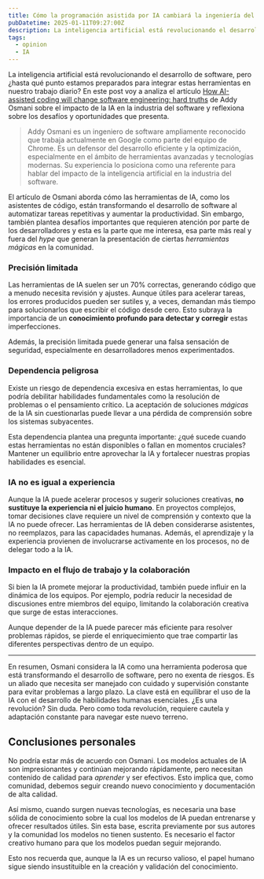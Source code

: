 ```yaml
---
title: Cómo la programación asistida por IA cambiará la ingeniería del software (verdades dificiles)
pubDatetime: 2025-01-11T09:27:00Z
description: La inteligencia artificial está revolucionando el desarrollo de software, pero ¿hasta qué punto estamos preparados para integrar estas herramientas en nuestro trabajo diario? En este post analizo el artículo de Addy Osmani "How AI-assisted coding will change software engineering" sobre el impacto de la IA en la industria del software y reflexiona sobre los desafíos y oportunidades que presenta.
tags:
  - opinion
  - IA
---
```


La inteligencia artificial está revolucionando el desarrollo de software, pero ¿hasta qué punto estamos preparados para integrar estas herramientas en nuestro trabajo diario? En este post voy a analiza el artículo [How AI-assisted coding will change software engineering: hard truths](https://newsletter.pragmaticengineer.com/p/how-ai-will-change-software-engineering) de Addy Osmani sobre el impacto de la IA en la industria del software y reflexiona sobre los desafíos y oportunidades que presenta.

> Addy Osmani es un ingeniero de software ampliamente reconocido que trabaja actualmente en Google como parte del equipo de Chrome. Es un defensor del desarrollo eficiente y la optimización, especialmente en el ámbito de herramientas avanzadas y tecnologías modernas. Su experiencia lo posiciona como una referente para hablar del impacto de la inteligencia artificial en la industria del software.

El artículo de Osmani aborda cómo las herramientas de IA, como los asistentes de código, están transformando el desarrollo de software al automatizar tareas repetitivas y aumentar la productividad. Sin embargo, también plantea desafíos importantes que requieren atención por parte de los desarrolladores y esta es la parte que me interesa, esa parte más real y fuera del _hype_ que generan la presentación de ciertas _herramientas mágicas_ en la comunidad.

### Precisión limitada

Las herramientas de IA suelen ser un 70% correctas, generando código que a menudo necesita revisión y ajustes. Aunque útiles para acelerar tareas, los errores producidos pueden ser sutiles y, a veces, demandan más tiempo para solucionarlos que escribir el código desde cero. Esto subraya la importancia de un **conocimiento profundo para detectar y corregir** estas imperfecciones.

Además, la precisión limitada puede generar una falsa sensación de seguridad, especialmente en desarrolladores menos experimentados.

### Dependencia peligrosa

Existe un riesgo de dependencia excesiva en estas herramientas, lo que podría debilitar habilidades fundamentales como la resolución de problemas o el pensamiento crítico. La aceptación de soluciones _mágicas_ de la IA sin cuestionarlas puede llevar a una pérdida de comprensión sobre los sistemas subyacentes.

Esta dependencia plantea una pregunta importante: ¿qué sucede cuando estas herramientas no están disponibles o fallan en momentos cruciales? Mantener un equilibrio entre aprovechar la IA y fortalecer nuestras propias habilidades es esencial.

### IA no es igual a experiencia

Aunque la IA puede acelerar procesos y sugerir soluciones creativas, **no sustituye la experiencia ni el juicio humano**. En proyectos complejos, tomar decisiones clave requiere un nivel de comprensión y contexto que la IA no puede ofrecer. Las herramientas de IA deben considerarse asistentes, no reemplazos, para las capacidades humanas. Además, el aprendizaje y la experiencia provienen de involucrarse activamente en los procesos, no de delegar todo a la IA.

### Impacto en el flujo de trabajo y la colaboración

Si bien la IA promete mejorar la productividad, también puede influir en la dinámica de los equipos. Por ejemplo, podría reducir la necesidad de discusiones entre miembros del equipo, limitando la colaboración creativa que surge de estas interacciones.

Aunque depender de la IA puede parecer más eficiente para resolver problemas rápidos, se pierde el enriquecimiento que trae compartir las diferentes perspectivas dentro de un equipo.

---

En resumen, Osmani considera la IA como una herramienta poderosa que está transformando el desarrollo de software, pero no exenta de riesgos. Es un aliado que necesita ser manejado con cuidado y supervisión constante para evitar problemas a largo plazo. La clave está en equilibrar el uso de la IA con el desarrollo de habilidades humanas esenciales. ¿Es una revolución? Sin duda. Pero como toda revolución, requiere cautela y adaptación constante para navegar este nuevo terreno.

## Conclusiones personales

No podría estar más de acuerdo con Osmani. Los modelos actuales de IA son impresionantes y continúan mejorando rápidamente, pero necesitan contenido de calidad para _aprender_ y ser efectivos. Esto implica que, como comunidad, debemos seguir creando nuevo conocimiento y documentación de alta calidad.

Así mismo, cuando surgen nuevas tecnologías, es necesaria una base sólida de conocimiento sobre la cual los modelos de IA puedan entrenarse y ofrecer resultados útiles. Sin esta base, escrita previamente por sus autores y la comunidad los modelos no tienen sustento. Es necesario el factor creativo humano para que los modelos puedan seguir mejorando.

Esto nos recuerda que, aunque la IA es un recurso valioso, el papel humano sigue siendo insustituible en la creación y validación del conocimiento.
